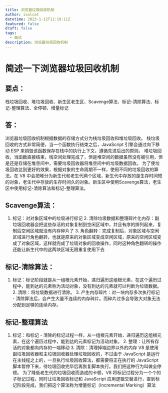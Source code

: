 ```yaml
---
title: 浏览器垃圾回收机制
author: isolcat
datetime: 2023-1-12T11:19:11Z
featured: false
draft: false
tags:
  - 面试
description: 浏览器垃圾回收机制
---
```


# 简述一下浏览器垃圾回收机制

## 要点：
栈垃圾回收、堆垃圾回收、新生区老生区、Scavenge算法、标记-清除算法、标记-整理算法、全停顿、增量标记
## 答：
浏览器垃圾回收机制根据数据的存储方式分为栈垃圾回收和堆垃圾回收。
栈垃圾回收的方式非常简便，当一个函数执行结束之后，JavaScript 引擎会通过向下移动 ESP 来销毁该函数保存在栈中的执行上下文，遵循先进后出的原则。
堆垃圾回收，当函数直接结束，栈空间处理完成了，但是堆空间的数据虽然没有被引用，但是还是存储在堆空间中，需要垃圾回收器将堆空间中的垃圾数据回收。
为了使垃圾回收达到更好的效果，根据对象的生命周期不一样，使用不同的垃圾回收的算法。在 V8 中会把堆分为新生代和老生代两个区域，新生代中存放的是生存时间短的对象，老生代中存放的生存时间久的对象。新生区中使用Scavenge算法，老生区中使用标记-清除算法和标记-整理算法。

## Scavenge算法： 
1. 标记：对对象区域中的垃圾进行标记 2. 清除垃圾数据和整理碎片化内存：副垃圾回收器会把这些存活的对象复制到空闲区域中，并且有序的排列起来，复制后空闲区域就没有内存碎片了 3. 角色翻转：完成复制后，对象区域与空闲区域进行角色翻转，也就是原来的对象区域变成空闲区域，原来的空闲区域变成了对象区域，这样就完成了垃圾对象的回收操作，同时这种角色翻转的操作还能让新生代中的这两块区域无限重复使用下去
## 标记-清除算法： 
1. 标记：标记阶段就是从一组根元素开始，递归遍历这组根元素，在这个遍历过程中，能到达的元素称为活动对象，没有到达的元素就可以判断为垃圾数据。 2. 清除：将垃圾数据进行清除。 3. 产生内存碎片：对一块内存多次执行标记 - 清除算法后，会产生大量不连续的内存碎片。而碎片过多会导致大对象无法分配到足够的连续内存。
## 标记-整理算法 
1. 标记：和标记 - 清除的标记过程一样，从一组根元素开始，递归遍历这组根元素，在这个遍历过程中，能到达的元素标记为活动对象。 2. 整理：让所有存活的对象都向内存的一端移动 3. 清除：清理掉端边界以外的内存 V8 是使用副垃圾回收器和主垃圾回收器处理垃圾回收的，不过由于 JavaScript 是运行在主线程之上的，一旦执行垃圾回收算法，都需要将正在执行的 JavaScript 脚本暂停下来，待垃圾回收完毕后再恢复脚本执行。我们把这种行为叫做全停顿。 为了降低老生代的垃圾回收而造成的卡顿，V8 将标记过程分为一个个的子标记过程，同时让垃圾回收标记和 JavaScript 应用逻辑交替进行，直到标记阶段完成，我们把这个算法称为增量标记（Incremental Marking）算法

